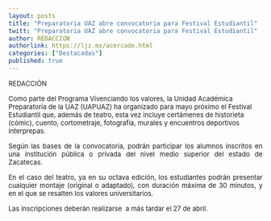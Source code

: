 ```yaml
---
layout: posts
title: "Preparatoria UAZ abre convocatoria para Festival Estudiantil"
twitt: "Preparatoria UAZ abre convocatoria para Festival Estudiantil"
author: REDACCION
authorlink: https://ljz.mx/acercade.html
categories: ["Destacadas"]
published: true
---
```

<p style="text-align: justify;">
  <span style="font-size: small;">REDACCIÓN</span>
</p>

<p style="text-align: justify;" />

<span style="font-size: small;" />Como parte del Programa Vivenciando los valores, la Unidad Académica Preparatoria de la UAZ (UAPUAZ) ha organizado para mayo próximo el Festival Estudiantil que, además de teatro, esta vez incluye certámenes de historieta (cómic), cuento, cortometraje, fotografía, murales y encuentros deportivos interprepas. </span></p> <p style="text-align: justify;">
  <span style="font-size: small;">Según las bases de la convocatoria, podrán participar los alumnos inscritos en una institución pública o privada del nivel medio superior del estado de Zacatecas.</span>
</p>

<p style="text-align: justify;">
  <span style="font-size: small;">En el caso del teatro, ya en su octava edición, los estudiantes podrán presentar cualquier montaje (original o adaptado), con duración máxima de 30 minutos, y en el que se resalten los valores universitarios.</span>
</p>

<p style="text-align: justify;">
  <span style="font-size: small;">Las inscripciones deberán realizarse  a más tardar el 27 de abril.</span>
</p>
